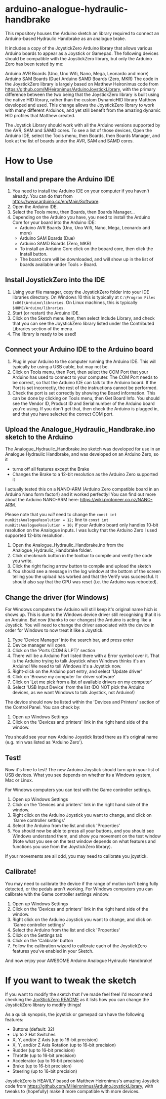 # arduino-analogue-hydraulic-handbrake
This repository houses the Arduino sketch an library required to connect an Arduino-based Hydraulic Handbrake as an analogue brake. 

It includes a copy of the JoystickZero Arduino library that allows various Arduino boards to appear as a Joystick or Gamepad. The following devices should be compatible with the JoystickZero library, but only the Arduino Zero has been tested by me:

Arduino AVR Boards (Uno, Uno Wifi, Nano, Mega, Leonardo and more)
Arduino SAM Boards (Due)
Arduino SAMD Boards (Zero, MKR)
The code in the JoystickZero library is largely based on Matthew Heironimus code from https://github.com/MHeironimus/ArduinoJoystickLibrary, with the primary difference between the two being that the JoystickZero library is built using the native HID library, rather than the custom DynamicHID library Matthew developed and used. This change allows the JoystickZero library to work with many different Arduinos, and yet still benefit from the amazing dynamic HID profiles that Matthew created.

The Joystick Library should work with all the Arduino versions supported by the AVR, SAM and SAMD cores. To see a list of those devices, Open the Arduino IDE, select the Tools menu, then Boards, then Boards Manager, and look at the list of boards under the AVR, SAM and SAMD cores.

# How to Use
## Install and prepare the Arduino IDE
1. You need to install the Arduino IDE on your computer if you haven't already. You can do that from https://www.arduino.cc/en/Main/Software.
2. Open the Arduino IDE.
3. Select the Tools menu, then Boards, then Boards Manager...
4. Depending on the Arduino you have, you need to install the Arduino Core for your board into the Arduino IDE:
   - Arduino AVR Boards (Uno, Uno Wifi, Nano, Mega, Leonardo and more)
   - Arduino SAM Boards (Due)
   - Arduino SAMD Boards (Zero, MKR)
   - To install an Arduino Core click on the booard core, then click the Install button. 
   - The board core will be downloaded, and will show up in the list of boards available under Tools > Board.

## Install JoystickZero into the IDE
1. Using your file manager, copy the JoystickZero folder into your IDE libraries directory. On Windows 10 this is typically at `C:\Program Files (x86)\Arduino\libraries`. On Linux machines, this is typically `$HOME/Arduino/libraries`.
2. Start (or restart) the Arduino IDE. 
3. Click on the Sketch menu item, then select Include Library, and check that you can see the JoystickZero library listed under the Contributed Libraries section of the menu.
4. The library is ready to be used!

## Connect your Arduino IDE to the Arduino board

1. Plug in your Arduino to the computer running the Arduino IDE. This will typically be using a USB cable, but may not be.
2. Click on Tools menu, then Port, then select the COM Port that your Arduino has used to connect to your computer. The COM Port needs to be correct, so that the Arduino IDE can talk to the Arduino board. If the Port is set incorrectly, the rest of the instructions cannot be performed.
3. Check the port is set correctly by showing the Board information. This can be done by clicking on Tools menu, then Get Board Info. You should see the Vendor ID, Product ID and Serial number of the Arduino board you're using. If you don't get that, then check the Arduino is plugged in, and that you have selected the correct COM port.

## Upload the Analogue_Hydraulic_Handbrake.ino sketch to the Arduino
The Analogue_Hydraulic_Handbrake.ino sketch was developed for use in an Analogue Hydraulic Handbrake, and was developed on an Arduino Zero, so it

* turns off all features except the Brake
* Changes the Brake to a 12-bit resolution as the Arduino Zero supported it

I actually tested this on a NANO-ARM (Arduino Zero compatible board in an Arduino Nano form factor!) and it worked perfectly! You can find out more about the Arduino NANO-ARM here: https://wiki.protoneer.co.nz/NANO-ARM. 

Please note that you *will* need to change the `const int numBitsAnalogueResolution = 12;` line to `const int numBitsAnalogueResolution = 10;` if your Arduino board only handles 10-bit resolution on the Analogue inputs. I was lucky that the Arduino Zero I used supported 12-bits resolution.

1. Open the Analogue_Hydraulic_Handbrake.ino from the Analogue_Hydraulic_Handbrake folder.
1. Click checkmark button in the toolbar to compile and verify the code you write.
2. Click the right facing arrow button to compile and upload the sketch
3. You should see a message in the log window at the bottom of the screen telling you the upload has worked and that the Verify was successful. It should also say that the CPU was reset (i.e. the Arduino was rebooted).

## Change the driver (for Windows)
For Windows computers the Arduino will still keep it's original name hich is shows up. This is due to the Windows device driver still recognising that it is an Arduino. But now (thanks to our changes) the Arduino is acting like a Joystick. You will need to change the driver associated with the device in order for Windows to now treat it like a Joystick.

1. Type 'Device Manager' into the search bar, and press enter
2. Device manager will open.
3. Click on the 'Ports (COM & LPT)' section
4. There will be a Arduino Port listed there with a Error symbol over it. That is the Arduino trying to talk Joystick when Windows thinks it's an Arduino! We need to tell Windows it's a Joystick now.
5. Right-click on the Arduino port entry, and select 'Update driver'
6. Click on 'Browse my computer for driver software'
7. Click on 'Let me pick from a list of available drivers on my computer'
8. Select 'USB Input Device' from the list (DO NOT pick the Arduino devices, as we want Windows to talk Joystick, not Arduino!)

The device should now be listed within the 'Devices and Printers' section of the Control Panel. You can check by:

1. Open up Windows Settings
2. Click on the 'Devices and printers' link in the right hand side of the window.

You should see your new Arduino Joystick listed there as it's original name (e.g. min was listed as 'Arduino Zero').

## Test!
Now it's time to test! The new Arduino Joystick should turn up in your list of USB devices. What you see depends on whether its a Windows system, Mac or Linux.

For Windows computers you can test with the Game controller settings.

1. Open up Windows Settings
2. Click on the 'Devices and printers' link in the right hand side of the window.
3. Right click on the Arduino Joystick you want to change, and click on 'Game controller settings'
4. Select the Arduino from the list and click 'Properties'
5. You should now be able to press all your buttons, and you should see Windows understand them, and show you movement on the test window (Note what you see on the test window depends on what features and functions you use from the JoystickZero library).

If your movements are all odd, you may need to calibrate you joystick.

## Calibrate!
You may need to calibrate the device if the range of motion isn't being fully detected, or the pedals aren't working. For Windows computers you can calibrate with the Game controller settings window.

1. Open up Windows Settings
2. Click on the 'Devices and printers' link in the right hand side of the window.
3. Right click on the Arduino Joystick you want to change, and click on 'Game controller settings'
4. Select the Arduino from the list and click 'Properties'
5. Click on the Settings tab
6. Click on the 'Calibrate' button
7. Follow the calibration wizard to calibrate each of the JoystickZero features you've enabled in your Sketch.

And now enjoy your AWESOME Arduino Analogue Hydraulic Handbrake!

# If you want to tweak the sketch
If you want to modify the sketch that I've made feel free! I'd recommend checking the [JoyStickZero README](https://github.com/terrymacdonald/arduino-joystick-zero/blob/master/README.md) as it lists how you can change the JoystickZero library to modify things!

As a quick synopsis, the joystick or gamepad can have the following features:

* Buttons (default: 32)
* Up to 2 Hat Switches
* X, Y, and/or Z Axis (up to 16-bit precision)
* X, Y, and/or Z Axis Rotation (up to 16-bit precision)
* Rudder (up to 16-bit precision)
* Throttle (up to 16-bit precision)
* Accelerator (up to 16-bit precision)
* Brake (up to 16-bit precision)
* Steering (up to 16-bit precision)

JoystickZero is HEAVILY based on Matthew Heironimus's amazing Joystick code from https://github.com/MHeironimus/ArduinoJoystickLibrary, with tweaks to (hopefully) make it more compatible with more devices.
